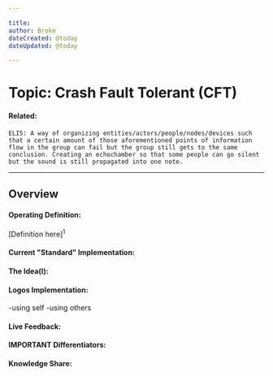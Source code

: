 ```yaml
---

title:
author: Broke
dateCreated: @today
dateUpdated: @today

---
```


# Topic: Crash Fault Tolerant (CFT)
#### Related:
`ELI5: A way of organizing entities/actors/people/nodes/devices such that a certain amount of those aforementioned points of information flow in the group can fail but the group still gets to the same conclusion. Creating an echochamber so that some people can go silent but the sound is still propagated into one note.
`

---

## Overview

#### Operating Definition:
[Definition here]<sup>1</sup>

#### Current "Standard" Implementation:


#### The Idea(l):


#### Logos Implementation:
-using self
-using others

#### Live Feedback:


#### IMPORTANT Differentiators:


#### Knowledge Share: